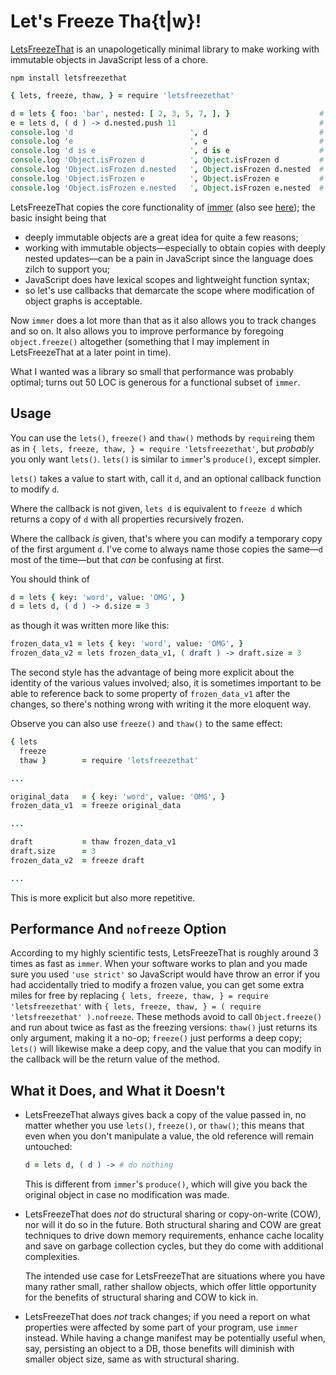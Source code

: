 
# Let's Freeze Tha{t|w}!

[LetsFreezeThat](https://github.com/loveencounterflow/letsfreezethat) is an unapologetically minimal library
to make working with immutable objects in JavaScript less of a chore.

```
npm install letsfreezethat
```

```coffee
{ lets, freeze, thaw, } = require 'letsfreezethat'

d = lets { foo: 'bar', nested: [ 2, 3, 5, 7, ], }                    # create object
e = lets d, ( d ) -> d.nested.push 11                                # modify copy in callback
console.log 'd                          ', d                         # { foo: 'bar', nested: [ 2, 3, 5, 7 ] }
console.log 'e                          ', e                         # { foo: 'bar', nested: [ 2, 3, 5, 7, 11 ] }
console.log 'd is e                     ', d is e                    # false
console.log 'Object.isFrozen d          ', Object.isFrozen d         # true
console.log 'Object.isFrozen d.nested   ', Object.isFrozen d.nested  # true
console.log 'Object.isFrozen e          ', Object.isFrozen e         # true
console.log 'Object.isFrozen e.nested   ', Object.isFrozen e.nested  # true
```

LetsFreezeThat copies the core functionality of [immer](https://github.com/immerjs/immer) (also see
[here](https://hackernoon.com/introducing-immer-immutability-the-easy-way-9d73d8f71cb3)); the basic
insight being that

* deeply immutable objects are a great idea for quite a few reasons;
* working with immutable objects—especially to obtain copies with deeply nested updates—can be a pain in
  JavaScript since the language does zilch to support you;
* JavaScript does have lexical scopes and lightweight function syntax;
* so let's use callbacks that demarcate the scope where modification of object graphs is acceptable.

Now `immer` does a lot more than that as it also allows you to track changes and so on. It also allows
you to improve performance by foregoing `object.freeze()` altogether (something that I may implement
in LetsFreezeThat at a later point in time).

What I wanted was a library so small that performance was probably optimal; turns out 50 LOC is generous
for a functional subset of `immer`.


## Usage

You can use the `lets()`, `freeze()` and `thaw()` methods by `require`ing them as in `{ lets, freeze, thaw,
} = require 'letsfreezethat'`, but *probably* you only want `lets()`. `lets()` is similar to `immer`'s
`produce()`, except simpler.

`lets()` takes a value to start with, call it `d`, and an optional callback function to modify `d`.

Where the callback is not given, `lets d` is equivalent to `freeze d` which returns a copy of `d` with all
properties recursively frozen.

Where the callback *is* given, that's where you can modify a temporary copy of the first argument `d`. I've
come to always name those copies the same—`d` most of the time—but that *can* be confusing at first.

You should think of

```coffee
d = lets { key: 'word', value: 'OMG', }
d = lets d, ( d ) -> d.size = 3
```

as though it was written more like this:

```coffee
frozen_data_v1 = lets { key: 'word', value: 'OMG', }
frozen_data_v2 = lets frozen_data_v1, ( draft ) -> draft.size = 3
```

The second style has the advantage of being more explicit about the identity of the various values involved;
also, it is sometimes important to be able to reference back to some property of `frozen_data_v1` after the
changes, so there's nothing wrong with writing it the more eloquent way.

Observe you can also use `freeze()` and `thaw()` to the same effect:

```coffee
{ lets
  freeze
  thaw }        = require 'letsfreezethat'

...

original_data   = { key: 'word', value: 'OMG', }
frozen_data_v1  = freeze original_data

...

draft           = thaw frozen_data_v1
draft.size      = 3
frozen_data_v2  = freeze draft

...

```

This is more explicit but also more repetitive.


## Performance And `nofreeze` Option

According to my highly scientific tests, LetsFreezeThat is roughly around 3 times as fast as `immer`. When
your software works to plan and you made sure you used `'use strict'` so JavaScript would have throw an
error if you had accidentally tried to modify a frozen value, you can get some extra miles for free by
replacing `{ lets, freeze, thaw, } = require 'letsfreezethat'` with `{ lets, freeze, thaw, } = ( require
'letsfreezethat' ).nofreeze`. These methods avoid to call `Object.freeze()` and run about twice as fast as
the freezing versions: `thaw()` just returns its only argument, making it a no-op; `freeze()` just performs
a deep copy; `lets()` will likewise make a deep copy, and the value that you can modify in the callback will
be the return value of the method.



## What it Does, and What it Doesn't

* LetsFreezeThat always gives back a copy of the value passed in, no matter whether you use `lets()`,
  `freeze()`, or `thaw()`; this means that even when you don't manipulate a value, the old reference will
  remain untouched:

  ```coffee
  d = lets d, ( d ) -> # do nothing
  ```

  This is different from `immer`'s `produce()`, which will give you back the original object in case no
  modification was made.

* LetsFreezeThat does *not* do structural sharing or copy-on-write (COW), nor will it do so in the future.
  Both structural sharing and COW are great techniques to drive down memory requirements, enhance cache
  locality and save on garbage collection cycles, but they do come with additional complexities.

  The intended use case for LetsFreezeThat are situations where you have many rather small, rather shallow
  objects, which offer little opportunity for the benefits of structural sharing and COW to kick in.

* LetsFreezeThat does *not* track changes; if you need a report on what properties were affected by some
  part of your program, use `immer` instead. While having a change manifest may be potentially useful when,
  say, persisting an object to a DB, those benefits will diminish with smaller object size, same as with
  structural sharing.








